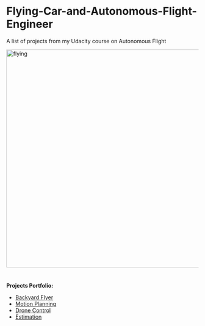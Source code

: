 # Flying-Car-and-Autonomous-Flight-Engineer
A list of projects from my Udacity course on Autonomous Flight

<img width="572" alt="flying" src="https://github.com/AlessandroGulli/Flying-Car-and-Autonomous-Flight-Engineer/assets/29335742/de2523d7-4231-4e05-9404-cd34103350ac">

#

**Projects Portfolio:**

* [Backyard Flyer](https://github.com/AlessandroGulli/Flying-Car-and-Autonomous-Flight-Engineer/tree/main/Backyard-Flyer)
* [Motion Planning](https://github.com/AlessandroGulli/Flying-Car-and-Autonomous-Flight-Engineer/tree/main/Motion-Planning)
* [Drone Control](https://github.com/AlessandroGulli/Flying-Car-and-Autonomous-Flight-Engineer/tree/main/Drone-Control)
* [Estimation](https://github.com/AlessandroGulli/Flying-Car-and-Autonomous-Flight-Engineer/tree/main/Estimation)

